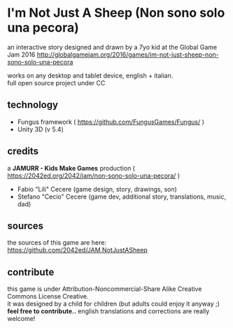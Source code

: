 # I'm Not Just A Sheep (Non sono solo una pecora)
an interactive story designed and drawn by a 7yo kid at the Global Game Jam 2016 
http://globalgamejam.org/2016/games/im-not-just-sheep-non-sono-solo-una-pecora

works on any desktop and tablet device, english + italian.  
full open source project under CC

## technology
- Fungus framework ( https://github.com/FungusGames/Fungus/ )
- Unity 3D (v 5.4)

## credits
a **JAMURR - Kids Make Games** production ( https://2042ed.org/2042/jam/non-sono-solo-una-pecora/ ) 
- Fabio "Lili" Cecere (game design, story, drawings, son)
- Stefano "Cecio" Cecere (game dev, additional story, translations, music, dad)

## sources
the sources of this game are here: https://github.com/2042ed/JAM.NotJustASheep

## contribute
this game is under Attribution-Noncommercial-Share Alike Creative Commons License Creative.  
it was designed by a child for children (but adults could enjoy it anyway ;)  
**feel free to contribute..** english translations and corrections are really welcome!
